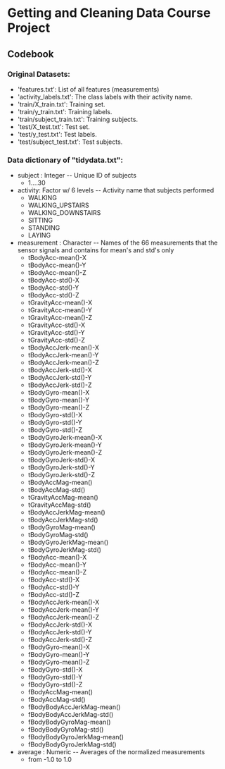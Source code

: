 # Getting and Cleaning Data Course Project

## Codebook

### Original Datasets:
* 'features.txt': List of all features (measurements)
* 'activity_labels.txt': The class labels with their activity name. 
* 'train/X_train.txt': Training set.
* 'train/y_train.txt': Training labels.
* 'train/subject_train.txt': Training subjects.
* 'test/X_test.txt': Test set.
* 'test/y_test.txt': Test labels.
* 'test/subject_test.txt': Test subjects.

### Data dictionary of "tidydata.txt":
* subject : Integer -- Unique ID of subjects 
	+ 1....30 
* activity: Factor w/ 6 levels -- Activity name that subjects performed
	+ WALKING
	+ WALKING_UPSTAIRS
	+ WALKING_DOWNSTAIRS
	+ SITTING
	+ STANDING
	+ LAYING	
* measurement : Character  -- Names of the 66 measurements that the sensor signals and contains for mean's and std's only
	+ tBodyAcc-mean()-X
	+ tBodyAcc-mean()-Y
	+ tBodyAcc-mean()-Z
	+ tBodyAcc-std()-X
	+ tBodyAcc-std()-Y
	+ tBodyAcc-std()-Z
	+ tGravityAcc-mean()-X
	+ tGravityAcc-mean()-Y
	+ tGravityAcc-mean()-Z
	+ tGravityAcc-std()-X
	+ tGravityAcc-std()-Y
	+ tGravityAcc-std()-Z
	+ tBodyAccJerk-mean()-X
	+ tBodyAccJerk-mean()-Y
	+ tBodyAccJerk-mean()-Z
	+ tBodyAccJerk-std()-X
	+ tBodyAccJerk-std()-Y
	+ tBodyAccJerk-std()-Z
	+ tBodyGyro-mean()-X
	+ tBodyGyro-mean()-Y
	+ tBodyGyro-mean()-Z
	+ tBodyGyro-std()-X
	+ tBodyGyro-std()-Y
	+ tBodyGyro-std()-Z
	+ tBodyGyroJerk-mean()-X
	+ tBodyGyroJerk-mean()-Y
	+ tBodyGyroJerk-mean()-Z
	+ tBodyGyroJerk-std()-X
	+ tBodyGyroJerk-std()-Y
	+ tBodyGyroJerk-std()-Z
	+ tBodyAccMag-mean()
	+ tBodyAccMag-std()
	+ tGravityAccMag-mean()
	+ tGravityAccMag-std()
	+ tBodyAccJerkMag-mean()
	+ tBodyAccJerkMag-std()
	+ tBodyGyroMag-mean()
	+ tBodyGyroMag-std()
	+ tBodyGyroJerkMag-mean()
	+ tBodyGyroJerkMag-std()
	+ fBodyAcc-mean()-X
	+ fBodyAcc-mean()-Y
	+ fBodyAcc-mean()-Z
	+ fBodyAcc-std()-X
	+ fBodyAcc-std()-Y
	+ fBodyAcc-std()-Z
	+ fBodyAccJerk-mean()-X
	+ fBodyAccJerk-mean()-Y
	+ fBodyAccJerk-mean()-Z
	+ fBodyAccJerk-std()-X
	+ fBodyAccJerk-std()-Y
	+ fBodyAccJerk-std()-Z
	+ fBodyGyro-mean()-X
	+ fBodyGyro-mean()-Y
	+ fBodyGyro-mean()-Z
	+ fBodyGyro-std()-X
	+ fBodyGyro-std()-Y
	+ fBodyGyro-std()-Z
	+ fBodyAccMag-mean()
	+ fBodyAccMag-std()
	+ fBodyBodyAccJerkMag-mean()
	+ fBodyBodyAccJerkMag-std()
	+ fBodyBodyGyroMag-mean()
	+ fBodyBodyGyroMag-std()
	+ fBodyBodyGyroJerkMag-mean()
	+ fBodyBodyGyroJerkMag-std()
* average   : Numeric -- Averages of the normalized measurements
	+ from -1.0 to 1.0
